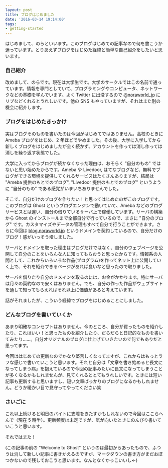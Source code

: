 ```yaml
---
layout: post
title: ブログはじめました
date: '2016-03-14 19:14:00'
tags:
- getting-started
---
```


はじめまして、のらといいます。このブログはじめての記事なので何を書こうか迷っています。とりあえずブログをはじめた経緯と簡単な自己紹介をしたいと思います。

### 自己紹介
改めまして、のらです。現在は大学生です。大学のサークルではこの名前で通っています。情報を専門としていて、プログラミングやコンピュータ、ネットワークなどの基礎を学んでいます。よく Twitter に出没するので <a href="https://twitter.com/noraworld_jp/" target="_blank">@noraworld_jp</a> にリプなどくれるとうれしいです。他の SNS もやっていますが、それはまた別の機会に紹介します。

### ブログをはじめたきっかけ
実はブログそのものを書いたのは今回がはじめてではありません。高校のときに Ameba ブログをはじめ、2 年ほどでやめました。その後、大学に入学してから新しくブログをはじめましたが全く続かず、アカウントを作っては消し作っては消しを繰り返す状態でした。

大学に入ってからブログが続かなくなった理由は、おそらく "自分のもの" ではないと思い始めたからです。Ameba や Livedoor, はてなブログなど、無料でブログができる環境を提供してくれるサービスはたくさんありますが、結局は "Ameba 提供のもとでのブログ", "Livedoor 提供のもとでのブログ" というように "自分のもの" である感覚がいまいちありませんでした。

そこで、自分だけのブログを作りたい！と思ってはじめたのがこのブログです。このブログは Ghost というブログエンジンで動いていて、Ameba などのブログサービスとは違い、自分の借りているサーバ上で稼働しています。サーバの構築から Ghost のインストールまで全部自分で行っているので、まさに "自分のブログ" です。カスタマイズやデータの管理もすべて自分で行うことができます。さらに今回は [blog.noraworld.jp](http://blog.noraworld.jp) というドメインを契約しているので、自分だけのブログ！感がいっそう増しました。

サーバとドメインを取った理由はブログだけではなく、自分のウェブページを公開して自分のことをいろんな人に知ってもらおうと思ったからです。情報系の人間として、これからいろいろな作品(プログラム)を作ってネット上に公開していく上で、それを紹介できるページがあれば良いなと思ったので取りました。

サーバを借りたり自分のドメインを取るのには、お金がかかります。特にサーバは月々の契約なので安くはありません。でも、自分の作った作品がウェブサイトを通して知ってもらえればそれ以上に価値があると考えています。

話がそれましたが、こういう経緯でブログをはじめることにしました。

### どんなブログを書いていくか
あまり明確なコンセプトはありません。今のところ、自分が買ったものを紹介したり、これはいい！と思ったものを紹介したり、だらだらと日記的なものを書いてみたり……。自分オリジナルのブログに仕上げていきたいので何でもありだと思ってます。

今回ははじめての更新なのでかなり堅苦しくなってますが、これからはもっとラフな感じで書いていこうと思います。それと自分は「文章を書き始めると長文になってしまう病」を抱えているので今回の記事みたいに長文になってしまうことが多くなるかもしれませんが、見てくれるととてもうれしいです。ときには短い記事も更新すると思いますし、短い文章ばっかりのブログになるかもしれません。どうか暖かい目で見守ってやってください笑

### さいごに
これ以上続けると明日のバイトに支障をきたすかもしれないので今回はここらへんで（現在 5 時半）。更新頻度は未定ですが、気が向いたときにのんびり書いていこうと思います。

それではまた！

(この記事の前の "Welcome to Ghost" というのは最初からあったもので、ふつうは消して新しい記事に書きかえるのですが、マークダウンの書き方がまだおぼつかないので残しておこうと思います。なんとなくかっこいいし←)